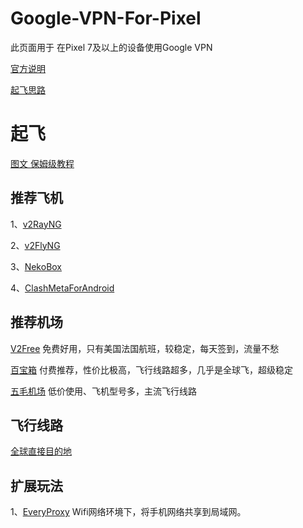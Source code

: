 # Google-VPN-For-Pixel
此页面用于 在Pixel 7及以上的设备使用Google VPN



[官方说明](https://support.google.com/pixelphone/answer/2819573)

[起飞思路](https://bbs.yummy.best/t/topic/221/5)

# 起飞

[图文 保姆级教程](https://github.com/E-one-LLC/Google-VPN-For-Pixel/blob/main/APN%E4%BB%A3%E7%90%86%E5%90%AF%E5%8A%A8.md)

## 推荐飞机
1、[v2RayNG](https://github.com/2dust/v2rayNG)

2、[v2FlyNG](https://github.com/2dust/v2flyNG)

3、[NekoBox](https://github.com/MatsuriDayo/NekoBoxForAndroid)

4、[ClashMetaForAndroid](https://github.com/MetaCubeX/ClashMetaForAndroid)

## 推荐机场

[V2Free](https://w1.v2free.cc/auth/register?code=PGX7) 免费好用，只有美国法国航班，较稳定，每天签到，流量不愁

[百宝箱](https://dd1.553252.xyz/#/register?code=PABt8A4t)  付费推荐，性价比极高，飞行线路超多，几乎是全球飞，超级稳定

[五毛机场](https://dd1.553252.xyz/#/register?code=PABt8A4t) 低价使用、飞机型号多，主流飞行线路

## 飞行线路

[全球直接目的地](https://support.google.com/pixelphone/answer/2819573?sjid=140733030294803112-NC#zippy=%2C%E5%8F%AF%E4%BD%BF%E7%94%A8-vpn-%E7%9A%84%E5%9B%BD%E5%AE%B6%E5%9C%B0%E5%8C%BA)

## 扩展玩法
1、[EveryProxy](https://www.everyproxy.co.uk/)  Wifi网络环境下，将手机网络共享到局域网。
